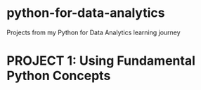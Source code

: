 # python-for-data-analytics
Projects from my Python for Data Analytics learning journey
# PROJECT 1: Using Fundamental Python Concepts  
